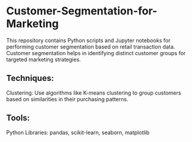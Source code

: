 # Customer-Segmentation-for-Marketing

This repository contains Python scripts and Jupyter notebooks for performing customer segmentation based on retail transaction data. Customer segmentation helps in identifying distinct customer groups for targeted marketing strategies.
 
## Techniques:

Clustering: Use algorithms like K-means clustering to group customers based on similarities in their purchasing patterns.
 
## Tools: 

Python Libraries: pandas, scikit-learn, seaborn, matplotlib
